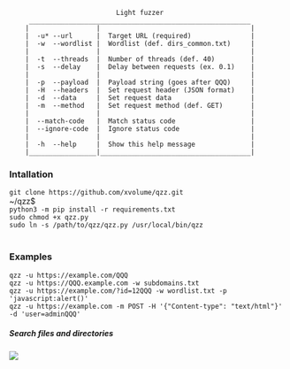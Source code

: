 
                               Light fuzzer
         ________________________________________________________
        |                 |                                      |
        |  -u* --url      |  Target URL (required)               |
        |  -w  --wordlist |  Wordlist (def. dirs_common.txt)     |
        |                 |                                      |
        |  -t  --threads  |  Number of threads (def. 40)         |
        |  -s  --delay    |  Delay between requests (ex. 0.1)    |
        |                 |                                      |
        |  -p  --payload  |  Payload string (goes after QQQ)     |
        |  -H  --headers  |  Set request header (JSON format)    |
        |  -d  --data     |  Set request data                    |
        |  -m  --method   |  Set request method (def. GET)       |
        |                 |                                      |
        |  --match-code   |  Match status code                   |
        |  --ignore-code  |  Ignore status code                  |
        |                 |                                      |
        |  -h  --help     |  Show this help message              |
        |_________________|______________________________________|


<h3>Intallation</h3>
<code>git clone https://github.com/xvolume/qzz.git</code><br>
~/qzz$<br>
<code>python3 -m pip install -r requirements.txt</code><br>
<code>sudo chmod +x qzz.py</code><br>
<code>sudo ln -s /path/to/qzz/qzz.py /usr/local/bin/qzz</code><br>
<br>
<h3>Examples</h3>
    <code>qzz -u https://example.com/QQQ</code><br>
    <code>qzz -u https://QQQ.example.com -w subdomains.txt</code><br>
    <code>qzz -u https://example.com/?id=12QQQ -w wordlist.txt -p 'javascript:alert()'</code><br>
    <code>qzz -u https://example.com -m POST -H '{"Content-type": "text/html"}' -d 'user=adminQQQ'</code><br>
<h5>Search files and directories</h5>
<a href="https://asciinema.org/a/337647" target="_blank"><img src="https://asciinema.org/a/337647.svg" /></a>
